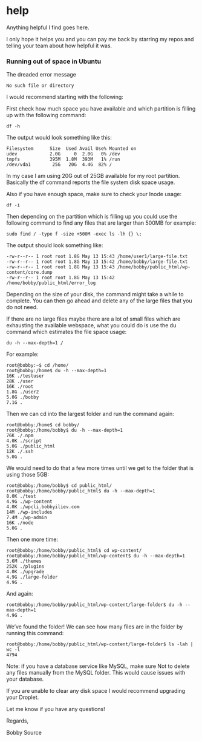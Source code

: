 # help
Anything helpful I find goes here.

I only hope it helps you and you can pay me back by starring my repos and telling your team about how helpful it was.

### Running out of space in Ubuntu

The dreaded error message
```
No such file or directory
```

I would recommend starting with the following:

First check how much space you have available and which partition is filling up with the following command:
```
df -h
```
The output would look something like this:

```
Filesystem      Size  Used Avail Use% Mounted on
udev            2.0G     0  2.0G   0% /dev
tmpfs           395M  1.8M  393M   1% /run
/dev/vda1        25G   20G  4.4G  82% /
```
In my case I am using 20G out of 25GB available for my root partition. Basically the df command reports the file system disk space usage.

Also if you have enough space, make sure to check your Inode usage:
```
df -i
```
Then depending on the partition which is filling up you could use the following command to find any files that are larger than 500MB for example:
```
sudo find / -type f -size +500M -exec ls -lh {} \;
```
The output should look something like:

```
-rw-r--r-- 1 root root 1.8G May 13 15:43 /home/user1/large-file.txt
-rw-r--r-- 1 root root 1.8G May 13 15:42 /home/bobby/large-file.txt
-rw-r--r-- 1 root root 1.8G May 13 15:43 /home/bobby/public_html/wp-content/core.dump
-rw-r--r-- 1 root root 1.8G May 13 15:42 /home/bobby/public_html/error_log
```
Depending on the size of your disk, the command might take a while to complete. You can then go ahead and delete any of the large files that you do not need.

If there are no large files maybe there are a lot of small files which are exhausting the available webspace, what you could do is use the du command which estimates the file space usage:
```
du -h --max-depth=1 /
```
For example:

```
root@bobby:~$ cd /home/
root@bobby:/home$ du -h --max-depth=1
16K ./testuser
28K ./user
16K ./root
1.8G ./user2
5.0G ./bobby
7.1G .
```
Then we can cd into the largest folder and run the command again:

```
root@bobby:/home$ cd bobby/
root@bobby:/home/bobby$ du -h --max-depth=1
76K ./.npm
4.0K ./script
5.0G ./public_html
12K ./.ssh
5.0G .
```
We would need to do that a few more times until we get to the folder that is using those 5GB:

```
root@bobby:/home/bobby$ cd public_html/
root@bobby:/home/bobby/public_html$ du -h --max-depth=1
8.0K ./test
4.9G ./wp-content
4.0K ./wpcli.bobbyiliev.com
14M ./wp-includes
7.4M ./wp-admin
16K ./node
5.0G .
```
Then one more time:

```
root@bobby:/home/bobby/public_html$ cd wp-content/
root@bobby:/home/bobby/public_html/wp-content$ du -h --max-depth=1
3.6M ./themes
252K ./plugins
4.0K ./upgrade
4.9G ./large-folder
4.9G .
```
And again:

```
root@bobby:/home/bobby/public_html/wp-content/large-folder$ du -h --max-depth=1
4.9G .
```
We’ve found the folder! We can see how many files are in the folder by running this command:

```
root@bobby:/home/bobby/public_html/wp-content/large-folder$ ls -lah | wc -l
4794
```
Note: if you have a database service like MySQL, make sure Not to delete any files manually from the MySQL folder. This would cause issues with your database.

If you are unable to clear any disk space I would recommend upgrading your Droplet.

Let me know if you have any questions!

Regards,

Bobby Source
